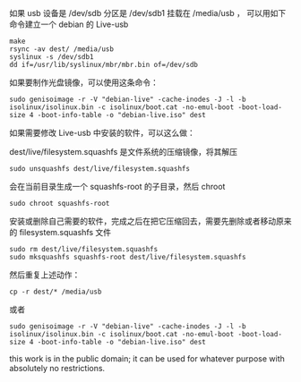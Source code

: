 如果 usb 设备是 /dev/sdb 分区是 /dev/sdb1 挂载在 /media/usb ，
可以用如下命令建立一个 debian 的 Live-usb

    make
    rsync -av dest/ /media/usb
    syslinux -s /dev/sdb1
    dd if=/usr/lib/syslinux/mbr/mbr.bin of=/dev/sdb

如果要制作光盘镜像，可以使用这条命令：

    sudo genisoimage -r -V "debian-live" -cache-inodes -J -l -b isolinux/isolinux.bin -c isolinux/boot.cat -no-emul-boot -boot-load-size 4 -boot-info-table -o "debian-live.iso" dest

如果需要修改 Live-usb 中安装的软件，可以这么做：

dest/live/filesystem.squashfs 是文件系统的压缩镜像，将其解压

    sudo unsquashfs dest/live/filesystem.squashfs

会在当前目录生成一个 squashfs-root 的子目录，然后 chroot

    sudo chroot squashfs-root

安装或删除自己需要的软件，完成之后在把它压缩回去，需要先删除或者移动原来的 filesystem.squashfs 文件

    sudo rm dest/live/filesystem.squashfs
    sudo mksquashfs squashfs-root dest/live/filesystem.squashfs

然后重复上述动作：

    cp -r dest/* /media/usb

或者

    sudo genisoimage -r -V "debian-live" -cache-inodes -J -l -b isolinux/isolinux.bin -c isolinux/boot.cat -no-emul-boot -boot-load-size 4 -boot-info-table -o "debian-live.iso" dest
    

this work is in the public domain; it can be used for whatever purpose with absolutely no restrictions.
